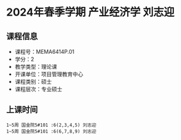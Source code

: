 # 2024年春季学期 产业经济学 刘志迎






## 课程信息

- 课程号：MEMA6414P.01
- 学分：2
- 教学类型：理论课
- 开课单位：项目管理教育中心
- 课程类别：硕士
- 课程层次：专业硕士

## 上课时间

```
1~5周 国金院5#101 :6(2,3,4,5) 刘志迎
1~5周 国金院5#101 :6(6,7,8,9) 刘志迎
```

